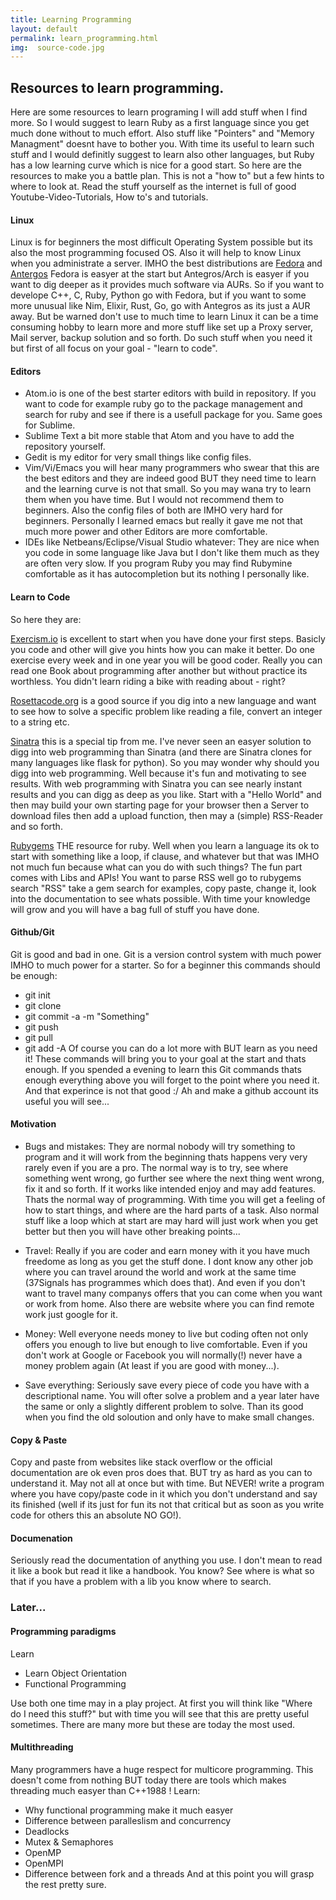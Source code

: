 ```yaml
---
title: Learning Programming
layout: default
permalink: learn_programming.html
img:  source-code.jpg
---
```

## Resources to learn programming.

Here are some resources to learn programing I will add stuff when I find more.
So I would suggest to learn Ruby as a first language since you get much done without to much effort. Also stuff like "Pointers" and "Memory Managment" doesnt have to bother you.
With time its useful to learn such stuff and I would definitly suggest to learn also other languages, but Ruby has a low learning curve which is nice for a good start.
So here are the resources to make you a battle plan. This is not a "how to" but a few hints to where to look at. Read the stuff yourself as the internet is full of good Youtube-Video-Tutorials, How to's and tutorials.

#### Linux
Linux is for beginners the most difficult Operating System possible but its also the most programming focused OS. Also it will help to know Linux when you administrate a server.
IMHO the best distributions are [Fedora](https://getfedora.org/) and [Antergos](http://antergos.com/) Fedora is easyer at the start but Antegros/Arch is easyer if you want to dig deeper as it provides much software via AURs. So if you want to develope C++, C, Ruby, Python go with Fedora, but if you want to some more unusual like Nim, Elixir, Rust, Go, go with Antegros as its just a AUR away. But be warned don't use to much time to learn Linux it can be a time consuming hobby to learn more and more stuff like set up a Proxy server, Mail server, backup solution and so forth. Do such stuff when you need it but first of all focus on your goal - "learn to code".

#### Editors
* Atom.io is one of the best starter editors with build in repository. If you want to code for example ruby go to the package management and search for ruby and see if there is a usefull package for you. Same goes for Sublime.
* Sublime Text a bit more stable that Atom and you have to add the repository yourself.
* Gedit is my editor for very small things like config files.
* Vim/Vi/Emacs you will hear many programmers who swear that this are the best editors and they are indeed good BUT they need time to learn and the learning curve is not that small. So you may wana try to learn them when you have time. But I would not recommend them to beginners. Also the config files of both are IMHO very hard for beginners. Personally I learned emacs but really it gave me not that much more power and other Editors are more comfortable.
* IDEs like Netbeans/Eclipse/Visual Studio whatever: They are nice when you code in some language like Java but I don't like them much as they are often very slow. If you program Ruby you may find Rubymine comfortable as it has autocompletion but its nothing I personally like.

#### Learn to Code
So here they are:


[Exercism.io](http://exercism.io/) is excellent to start when you have done your first steps. Basicly you code and other will give you hints how you can make it better. Do one exercise every week and in one year you will be good coder. Really you can read one Book about programming after another but without practice its worthless. You didn't learn riding a bike with reading about - right?


[Rosettacode.org](http://rosettacode.org/wiki/Rosetta_Code) is a good source if you dig into a new language and want to see how to solve a specific problem like reading a file, convert an integer to a string etc.


[Sinatra](http://www.sinatrarb.com/) this is a special tip from me. I've never seen an easyer solution to digg into web programming than Sinatra (and there are Sinatra clones for many languages like flask for python). So you may wonder why should you digg into web programming. Well because it's fun and motivating to see results. With web programming with Sinatra you can see nearly instant results and you can digg as deep as you like. Start with a "Hello World" and then may build your own starting page for your browser then a Server to download files then add a upload function, then may a (simple) RSS-Reader and so forth.


[Rubygems](https://rubygems.org/) THE resource for ruby. Well when you learn a language its ok to start with something like a loop, if clause, and whatever but that was IMHO not much fun because what can you do with such things? The fun part comes with Libs and APIs! You want to parse RSS well go to rubygems search "RSS" take a gem search for examples, copy paste, change it, look into the documentation to see whats possible. With time your knowledge will grow and you will have a bag full of stuff you have done.

#### Github/Git
Git is good and bad in one. Git is a version control system with much power IMHO to much power for a starter. So for a beginner this commands should be enough:
* git init
* git clone
* git commit -a -m "Something"
* git push
* git pull
* git add -A
Of course you can do a lot more with BUT learn as you need it! These commands will bring you to your goal at the start and thats enough. If you spended a evening to learn this Git commands thats enough everything above you will forget to the point where you need it. And that experince is not that good :/ Ah and make a github account its useful you will see...


#### Motivation
 * Bugs and mistakes: They are normal nobody will try something to program and it will work from the beginning thats happens very very rarely even if you are a pro. The normal way is to try, see where something went wrong, go further see where the next thing went wrong, fix it and so forth. If it works like intended enjoy and may add features. Thats the normal way of programming. With time you will get a feeling of how to start things, and where are the hard parts of a task. Also normal stuff like a loop which at start are may hard will just work when you get better but then you will have other breaking points...


* Travel: Really if you are coder and earn money with it you have much freedome as long as you get the stuff done. I dont know any other job where you can travel around the world and work at the same time (37Signals has programmes which does that). And even if you don't want to travel many companys offers that you can come when you want or work from home. Also there are website where you can find remote work just google for it.

* Money: Well everyone needs money to live but coding often not only offers you enough to live but enough to live comfortable. Even if you don't work at Google or Facebook you will normally(!) never have a money problem again (At least if you are good with money...).

* Save everything: Seriously save every piece of code you have with a descriptional name. You will ofter solve a problem and a year later have the same or only a slightly different problem to solve. Than its good when you find the old soloution and only have to make small changes.

#### Copy & Paste
Copy and paste from websites like stack overflow or the official documentation are ok even pros does that. BUT try as hard as you can to understand it. May not all at once but with time. But NEVER! write a program where you have copy/paste code in it which you don't understand and say its finished (well if its just for fun its not that critical but as soon as you write code for others this an absolute NO GO!).

#### Documenation

Seriously read the documentation of anything you use. I don't mean to read it like a book but read it like a handbook. You know? See where is what so that if you have a problem with a lib you know where to search.

### Later...

#### Programming paradigms
Learn
* Learn Object Orientation
* Functional Programming

Use both one time may in a play project. At first you will think like "Where do I need this stuff?" but with time you will see that this are pretty useful sometimes. There are many more but these are today the most used.


#### Multithreading
Many programmers have a huge respect for multicore programming. This doesn't come from nothing BUT today there are tools which makes threading much easyer than C++1988 !
Learn:
* Why functional programming make it much easyer
* Difference between paralleslism and concurrency
* Deadlocks
* Mutex & Semaphores
* OpenMP
* OpenMPI
* Difference between fork and a threads
And at this point you will grasp the rest pretty sure.
